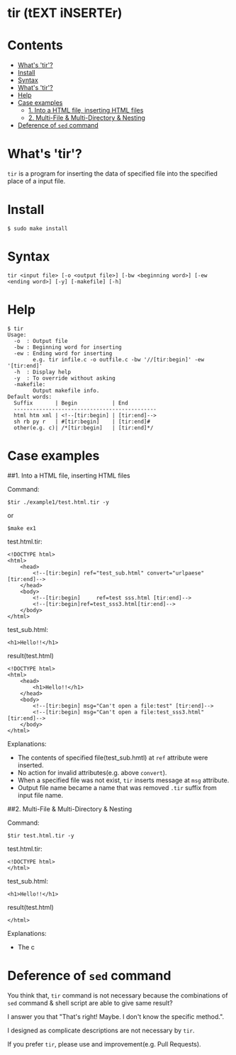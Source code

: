 tir (tEXT iNSERTEr)
===
Contents
===
* [What's 'tir'?]()
* [Install](#install)
* [Syntax](#syntax)
* [What's 'tir'?](#whats-tir)
* [Help](#help)
* [Case examples](#case-examples)
  * [1. Into a HTML file, inserting HTML files](#1-into-a-html-file-inserting-html-files)
  * [2. Multi-File & Multi-Directory & Nesting](#2-multi-file--multi-directory--nesting)
* [Deference of `sed` command](#deference-of-sed-command)
 
What's 'tir'?
===

`tir` is a program for inserting the data of specified file into the specified place of a input file.

Install
===
```
$ sudo make install
```

Syntax
===
```
tir <input file> [-o <output file>] [-bw <beginning word>] [-ew <ending word>] [-y] [-makefile] [-h]
```

Help
===

```
$ tir
Usage:
  -o  : Output file
  -bw : Beginning word for inserting
  -ew : Ending word for inserting
        e.g. tir infile.c -o outfile.c -bw '//[tir:begin]' -ew '[tir:end]'
  -h  : Display help
  -y  : To override without asking
  -makefile:
        Output makefile info.
Default words:
  Suffix       | Begin           | End
  ---------------------------------------------
  html htm xml | <!--[tir:begin] | [tir:end]-->
  sh rb py r   | #[tir:begin]    | [tir:end]#
  other(e.g. c)| /*[tir:begin]   | [tir:end]*/
```
Case examples
===
##1. Into a HTML file, inserting HTML files

Command:
```
$tir ./example1/test.html.tir -y
```
or
```
$make ex1
```

test.html.tir:
```
<!DOCTYPE html>
<html>
	<head>
		<!--[tir:begin] ref="test_sub.html" convert="urlpaese" [tir:end]-->
	</head>
	<body>
		<!--[tir:begin] 	ref=test sss.html [tir:end]-->
		<!--[tir:begin]ref=test_sss3.html[tir:end]-->
	</body>
</html>
```
test_sub.html:
```
<h1>Hello!!</h1>
```
result(test.html)
```
<!DOCTYPE html>
<html>
	<head>
		<h1>Hello!!</h1>
	</head>
	<body>
		<!--[tir:begin] msg="Can't open a file:test" [tir:end]-->
		<!--[tir:begin] msg="Can't open a file:test_sss3.html" [tir:end]-->
	</body>
</html>
```

Explanations:
 * The contents of specified file(test_sub.hmtl) at `ref` attribute were inserted.
 * No action for invalid attributes(e.g. above `convert`).
 * When a specified file was not exist, `tir` inserts message at `msg` attribute.
 * Output file name became a name that was removed `.tir` suffix from input file name.

##2. Multi-File & Multi-Directory & Nesting

Command:
```
$tir test.html.tir -y
```

test.html.tir:
```
<!DOCTYPE html>
</html>
```
test_sub.html:
```
<h1>Hello!!</h1>
```
result(test.html)
```
</html>
```

Explanations:
 * The c

Deference of `sed` command
===
You think that, `tir` command is not necessary because the combinations of `sed` command & shell script are able to give same result?

I answer you that "That's right! Maybe. I don't know the specific method.".

I designed as complicate descriptions are not necessary by `tir`.

If you prefer `tir`, please use and improvement(e.g. Pull Requests).
